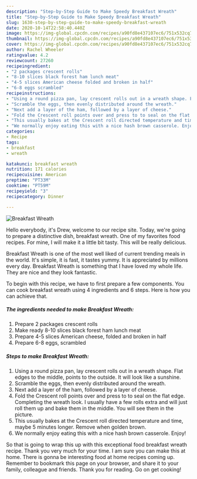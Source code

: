 ```yaml
---
description: "Step-by-Step Guide to Make Speedy Breakfast Wreath"
title: "Step-by-Step Guide to Make Speedy Breakfast Wreath"
slug: 1630-step-by-step-guide-to-make-speedy-breakfast-wreath
date: 2020-10-14T22:58:40.440Z
image: https://img-global.cpcdn.com/recipes/a90fd8e437107ec6/751x532cq70/breakfast-wreath-recipe-main-photo.jpg
thumbnail: https://img-global.cpcdn.com/recipes/a90fd8e437107ec6/751x532cq70/breakfast-wreath-recipe-main-photo.jpg
cover: https://img-global.cpcdn.com/recipes/a90fd8e437107ec6/751x532cq70/breakfast-wreath-recipe-main-photo.jpg
author: Rachel Wheeler
ratingvalue: 4.2
reviewcount: 27260
recipeingredient:
- "2 packages crescent rolls"
- "8-10 slices black forest ham lunch meat"
- "4-5 slices American cheese folded and broken in half"
- "6-8 eggs scrambled"
recipeinstructions:
- "Using a round pizza pan, lay crescent rolls out in a wreath shape. Flat edges to the middle, points to the outside. It will look like a sunshine."
- "Scramble the eggs, then evenly distributed around the wreath."
- "Next add a layer of the ham, followed by a layer of cheese."
- "Fold the Crescent roll points over and press to to seal on the flat edge. Completing the wreath look. I usually have a few rolls extra and will just roll them up and bake them in the middle. You will see them in the picture."
- "This usually bakes at the Crescent roll directed temperature and time, maybe 5 minutes longer. Remove when golden brown."
- "We normally enjoy eating this with a nice hash brown casserole. Enjoy!"
categories:
- Recipe
tags:
- breakfast
- wreath

katakunci: breakfast wreath 
nutrition: 171 calories
recipecuisine: American
preptime: "PT33M"
cooktime: "PT59M"
recipeyield: "3"
recipecategory: Dinner

---
```



![Breakfast Wreath](https://img-global.cpcdn.com/recipes/a90fd8e437107ec6/751x532cq70/breakfast-wreath-recipe-main-photo.jpg)

Hello everybody, it's Drew, welcome to our recipe site. Today, we're going to prepare a distinctive dish, breakfast wreath. One of my favorites food recipes. For mine, I will make it a little bit tasty. This will be really delicious.



Breakfast Wreath is one of the most well liked of current trending meals in the world. It's simple, it is fast, it tastes yummy. It is appreciated by millions every day. Breakfast Wreath is something that I have loved my whole life. They are nice and they look fantastic.


To begin with this recipe, we have to first prepare a few components. You can cook breakfast wreath using 4 ingredients and 6 steps. Here is how you can achieve that.

<!--inarticleads1-->

##### The ingredients needed to make Breakfast Wreath:

1. Prepare 2 packages crescent rolls
1. Make ready 8-10 slices black forest ham lunch meat
1. Prepare 4-5 slices American cheese, folded and broken in half
1. Prepare 6-8 eggs, scrambled




<!--inarticleads2-->

##### Steps to make Breakfast Wreath:

1. Using a round pizza pan, lay crescent rolls out in a wreath shape. Flat edges to the middle, points to the outside. It will look like a sunshine.
1. Scramble the eggs, then evenly distributed around the wreath.
1. Next add a layer of the ham, followed by a layer of cheese.
1. Fold the Crescent roll points over and press to to seal on the flat edge. Completing the wreath look. I usually have a few rolls extra and will just roll them up and bake them in the middle. You will see them in the picture.
1. This usually bakes at the Crescent roll directed temperature and time, maybe 5 minutes longer. Remove when golden brown.
1. We normally enjoy eating this with a nice hash brown casserole. Enjoy!




So that is going to wrap this up with this exceptional food breakfast wreath recipe. Thank you very much for your time. I am sure you can make this at home. There is gonna be interesting food at home recipes coming up. Remember to bookmark this page on your browser, and share it to your family, colleague and friends. Thank you for reading. Go on get cooking!
